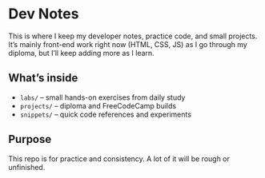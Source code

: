 # Dev Notes

This is where I keep my developer notes, practice code, and small projects.  
It’s mainly front-end work right now (HTML, CSS, JS) as I go through my diploma, but I’ll keep adding more as I learn.

## What’s inside
- `labs/` – small hands-on exercises from daily study
- `projects/` – diploma and FreeCodeCamp builds
- `snippets/` – quick code references and experiments

## Purpose
This repo is for practice and consistency. A lot of it will be rough or unfinished.
